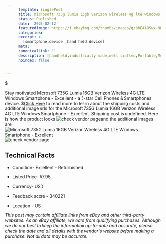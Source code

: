 ```yaml
---
      template: SinglePost
      title: microsoft 735g lumia 16gb verizon wireless 4g lte windows smartphone excellent
      status: Published
      date: '2023-02-12'
      featuredImage: https://i.ebayimg.com/thumbs/images/g/bhEAAOSwx-9WxhYj/s-l225.jpg
      categories: 
      excerpt: >-
        [smartphone,device ,hand held device]
      meta:
      canonicalLink: ''
      description: [handheld,industrially made,well crafted,Portable,Mobile,Compact,Convenient,Lightweight,Maneuverable,Man-portable,Miniature,Carriable,Hand-held,Light,Holdable,Transportable,Mobile device,Pocket-sized,On-the-go,Wireless,Cordless,Compact size,Convenient size, smartphone,device ,hand held device]
      noindex: false
      
        
---
```

$

Stay motivated Microsoft 735G Lumia 16GB Verizon Wireless 4G LTE Windows Smartphone - Excellent - a 5-star Cell Phones & Smartphones device.
$[Click Here](https://www.ebay.com/itm/362264919062?hash=item5458abfc16%3Ag%3AbhEAAOSwx-9WxhYj&mkevt=1&mkcid=1&mkrid=711-53200-19255-0&campid=%253CePNCampaignId%253E&customid=%253CreferenceId%253E&toolid=10049) to read more to learn about the shipping costs and additional image urls for the Microsoft 735G Lumia 16GB Verizon Wireless 4G LTE Windows Smartphone - Excellent. Shipping cost is undefined. Here is how the product looks ![check vendor page](https://i.ebayimg.com/thumbs/images/g/bhEAAOSwx-9WxhYj/s-l225.jpg)and the additional images are![Microsoft 735G Lumia 16GB Verizon Wireless 4G LTE Windows Smartphone - Excellent](https://i.ebayimg.com/images/g/bhEAAOSwx-9WxhYj/s-l1200.jpg)![check vendor page](https://origin-galleryplus.ebayimg.com/ws/web/362264919062_2_0_1/225x225.jpg,https://origin-galleryplus.ebayimg.com/ws/web/362264919062_3_0_1/225x225.jpg)



 ## Technical Facts 



     
      

 - Condition- Excellent - Refurbished 


      

 - Listed Price- 57.95 


      

 - Currency- USD 


      

 - Feedback score - 340221 


      

 - Location - US 


      
      

 *_This post may contain affiliate links from eBay and other third-party websites. As an eBay affiliate, we earn from qualifying purchases. Although we do our best to keep the information up-to-date and accurate, please check the date and all details with the vendor's website before making a purchase. Not all data may be accurate._*






